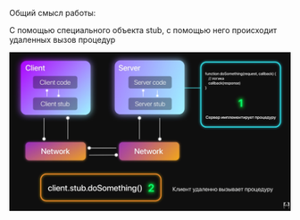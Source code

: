 Общий смысл работы:

С помощью специального объекта stub, с помощью него происходит удаленных вызов процедур

![img.png](img.png)